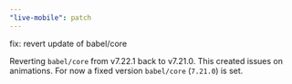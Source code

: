 ```yaml
---
"live-mobile": patch
---
```


fix: revert update of babel/core

Reverting `babel/core` from v7.22.1 back to v7.21.0.
This created issues on animations.
For now a fixed version `babel/core` (`7.21.0`) is set.
